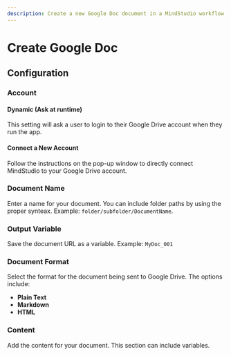 ```yaml
---
description: Create a new Google Doc document in a MindStudio workflow
---
```


# Create Google Doc

## Configuration&#x20;

### Account&#x20;

#### Dynamic (Ask at runtime)

This setting will ask a user to login to their Google Drive account when they run the app.

#### Connect a New Account

Follow the instructions on the pop-up window to directly connect MindStudio to your Google Drive account.&#x20;

### Document Name

Enter a name for your document. You can include folder paths by using the proper synteax. Example: `folder/subfolder/DocumentName`.

### Output Variable

Save the document URL as a variable. Example: `MyDoc_001`

### Document Format&#x20;

Select the format for the document being sent to Google Drive. The options include:

* **Plain Text**
* **Markdown**
* **HTML**

### **Content**&#x20;

Add the content for your document. This section can include variables.

